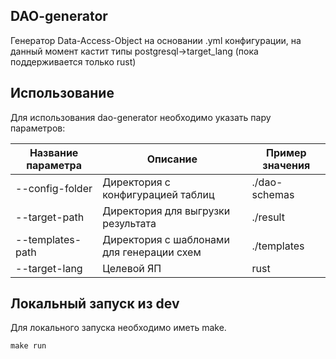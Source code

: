 ## DAO-generator
Генератор Data-Access-Object на основании .yml конфигурации, на данный момент кастит типы postgresql->target_lang (пока поддерживается только rust)

## Использование
Для использования dao-generator необходимо указать пару параметров:

| Название параметра | Описание | Пример значения |
| --- | --- | --- |
| --config-folder | Директория с конфигурацией таблиц | ./dao-schemas |
| --target-path | Директория для выгрузки результата | ./result |
| --templates-path | Директория с шаблонами для генерации схем | ./templates |
| --target-lang | Целевой ЯП | rust |

## Локальный запуск из dev 
Для локального запуска необходимо иметь make.
```
make run
```